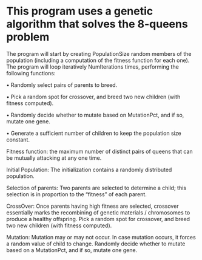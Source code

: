 # This program uses a genetic algorithm that solves the 8-queens problem

The program will start by creating PopulationSize random members of the population (including a computation of the fitness function for each one). The program will loop iteratively NumIterations times, performing the following functions:

• Randomly select pairs of parents to breed. 

• Pick a random spot for crossover, and breed two new children (with fitness computed). 

• Randomly decide whether to mutate based on MutationPct, and if so, mutate one gene. 

• Generate a sufficient number of children to keep the population size constant.


Fitness function: the maximum number of distinct pairs of queens that can be mutually attacking at any one time.

Initial Population: The initialization contains a randomly distributed population.

Selection of parents: Two parents are selected to determine a child; this selection is in proportion to the “fitness” of each parent. 

CrossOver: Once parents having high fitness are selected, crossover essentially marks the recombining of genetic materials / chromosomes to produce a healthy offspring. Pick a random spot for crossover, and breed two new children (with fitness computed). 

Mutation: Mutation may or may not occur. In case mutation occurs, it forces a random value of child to change. Randomly decide whether to mutate based on a MutationPct, and if so, mutate one gene.
